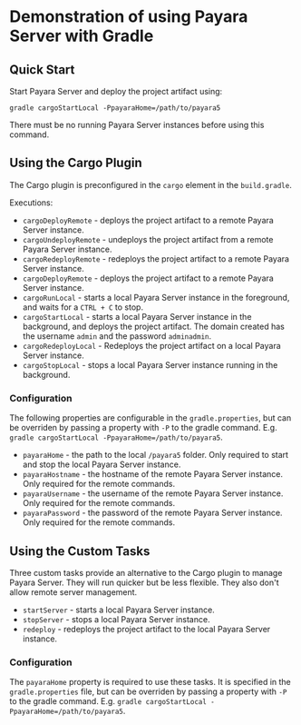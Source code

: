 # Demonstration of using Payara Server with Gradle

## Quick Start

Start Payara Server and deploy the project artifact using:

~~~
gradle cargoStartLocal -PpayaraHome=/path/to/payara5
~~~

There must be no running Payara Server instances before using this command.

## Using the Cargo Plugin

The Cargo plugin is preconfigured in the `cargo` element in the `build.gradle`.

Executions:
 - `cargoDeployRemote` - deploys the project artifact to a remote Payara Server instance.
 - `cargoUndeployRemote` - undeploys the project artifact from a remote Payara Server instance.
 - `cargoRedeployRemote` - redeploys the project artifact to a remote Payara Server instance.
 - `cargoDeployRemote` - deploys the project artifact to a remote Payara Server instance.
 - `cargoRunLocal` - starts a local Payara Server instance in the foreground, and waits for a `CTRL + C` to stop.
 - `cargoStartLocal` - starts a local Payara Server instance in the background, and deploys the project artifact. The domain created has the username `admin` and the password `adminadmin`.
 - `cargoRedeployLocal` - Redeploys the project artifact on a local Payara Server instance.
 - `cargoStopLocal` - stops a local Payara Server instance running in the background.

### Configuration
The following properties are configurable in the `gradle.properties`, but can be overriden by passing a property with `-P` to the gradle command. E.g. `gradle cargoStartLocal -PpayaraHome=/path/to/payara5`.

- `payaraHome` - the path to the local `/payara5` folder. Only required to start and stop the local Payara Server instance.
- `payaraHostname` - the hostname of the remote Payara Server instance. Only required for the remote commands.
- `payaraUsername` - the username of the remote Payara Server instance. Only required for the remote commands.
- `payaraPassword` - the password of the remote Payara Server instance. Only required for the remote commands.

## Using the Custom Tasks

Three custom tasks provide an alternative to the Cargo plugin to manage Payara Server. They will run quicker but be less flexible. They also don't allow remote server management.

- `startServer` - starts a local Payara Server instance.
- `stopServer` - stops a local Payara Server instance.
- `redeploy` - redeploys the project artifact to the local Payara Server instance.

### Configuration

The `payaraHome` property is required to use these tasks. It is specified in the `gradle.properties` file, but can be overriden by passing a property with `-P` to the gradle command. E.g. `gradle cargoStartLocal -PpayaraHome=/path/to/payara5`.